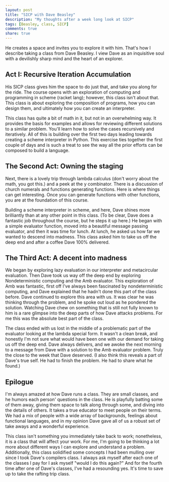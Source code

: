 ```yaml
---
layout: post
title: "SICP with Dave Beasley"
description: "My thoughts after a week long look at SICP"
tags: [Beasley, class, SICP]
comments: true
share: true
---
```


He creates a space and invites you to explore it with him.  That's how I describe taking a class from Dave Beasley.  I view Dave as an inquisitive soul with a devilishly sharp mind and the heart of an explorer.

## Act I: Recursive Iteration Accumulation

His SICP class gives him the space to do just that, and take you along for the ride.  The course opens with an exploration of computing and programming in scheme (racket lang); however, this class isn't about that. This class is about exploring the composition of programs, how you can design them, and ultimately how you can create an interpreter.

This class has quite a bit of math in it, but not in an overwhelming way. It provides the basis for examples and allows for reviewing different solutions to a similar problem. You'll learn how to solve the cases recursively and iteratively. All of this is building over the first two days leading towards creating a scheme interpreter in Python. This exercise ties together the first couple of days and is such a treat to see the way all the prior efforts can be composed to build a language. 

## The Second Act: Owning the staging

Next, there is a lovely trip through lambda calculus (don't worry about the math, you got this.) and a peek at the y combinator. There is a discussion of church numerals and functions generating functions. Here is where things can get interesting. Once you can generate functions with other functions, you are at the foundation of this course.  

Building a scheme interpreter in scheme, and here, Dave shines more brilliantly than at any other point in this class. (To be clear, Dave does a fantastic job throughout the course, but he steps it up here.) He began with a simple evaluator function, moved into a beautiful message passing evaluator, and then it was time for lunch. At lunch, he asked us how far we wanted to descend into madness. This class asked him to take us off the deep end and after a coffee Dave 100% delivered. 

## The Third Act: A decent into madness

We began by exploring lazy evaluation in our interpreter and metacircular evaluation. Then Dave took us way off the deep end by exploring Nondeterministic computing and the Amb evaluator. This exploration of Amb was fantastic, first off I've always been fascinated by nondeterministic computing, and Dave explained that he hadn't done this part of the class before. Dave continued to explore this area with us. It was clear he was thinking through the problem, and he spoke out loud as he pondered the solution. Watching Dave chew on something that is still not fully known to him is a rare glimpse into the deep parts of how Dave attacks problems.  For me this was the absolute best part of the class. 

The class ended with us lost in the middle of a problematic part of the evaluator looking at the lambda special form. It wasn't a clean break, and honestly I'm not sure what would have been one with our demand for taking us off the deep end. Dave always delivers, and we awoke the next morning to a message from Dave with a solution to the Amb evaluator problem. Truly the close to the week that Dave deserved. (I also think this reveals a part of Dave's true self. He had to finish the problem. He had to share what he found.)

## Epilogue

I'm always amazed at how Dave runs a class. They are small classes, and he humors each person' questions in the class. He is playfully batting some of them away, giving them space to talk along through some, and diving into the details of others. It takes a true educator to meet people on their terms. We had a mix of people with a wide array of backgrounds, feelings about functional languages,  and in my opinion Dave gave all of us a robust set of take aways and a wonderful experience. 

This class isn't something you immediately take back to work; nonetheless, it is a class that will affect your work. For me, I'm going to be thinking a lot more about different ways I can explore and understand a problem. Additionally, this class solidified some concepts I had been mulling over since I took Dave's compilers class. I always ask myself after each one of the classes I pay for I ask myself "would I do this again?" And for the fourth time after one of Dave's classes, I've had a resounding yes. It's time to save up to take the rafting trip class.
